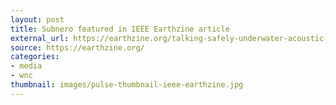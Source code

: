 ```yaml
---
layout: post
title: Subnero featured in IEEE Earthzine article
external_url: https://earthzine.org/talking-safely-underwater-acoustic-networks-robust-to-disruption/
source: https://earthzine.org/
categories: 
- media
- wnc
thumbnail: images/pulse-thumbnail-ieee-earthzine.jpg
---
```

